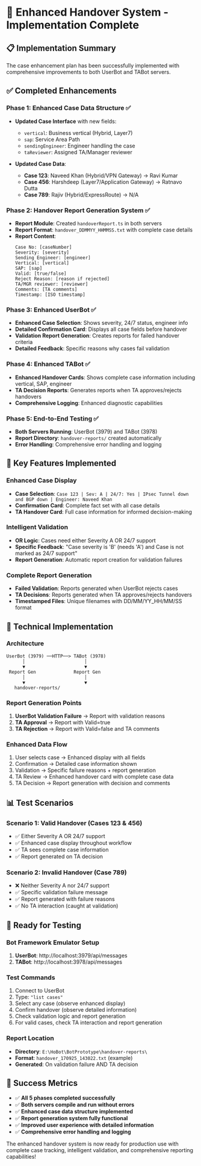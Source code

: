 # 🚀 Enhanced Handover System - Implementation Complete

## 📋 Implementation Summary

The case enhancement plan has been successfully implemented with comprehensive improvements to both UserBot and TABot servers.

## ✅ Completed Enhancements

### **Phase 1: Enhanced Case Data Structure** ✅
- **Updated Case Interface** with new fields:
  - `vertical`: Business vertical (Hybrid, Layer7)
  - `sap`: Service Area Path 
  - `sendingEngineer`: Engineer handling the case
  - `taReviewer`: Assigned TA/Manager reviewer

- **Updated Case Data**:
  - **Case 123**: Naveed Khan (Hybrid/VPN Gateway) → Ravi Kumar
  - **Case 456**: Harshdeep (Layer7/Application Gateway) → Ratnavo Dutta  
  - **Case 789**: Rajiv (Hybrid/ExpressRoute) → N/A

### **Phase 2: Handover Report Generation System** ✅
- **Report Module**: Created `handoverReport.ts` in both servers
- **Report Format**: `handover_DDMMYY_HHMMSS.txt` with complete case details
- **Report Content**:
  ```
  Case No: [caseNumber]
  Severity: [severity]
  Sending Engineer: [engineer]
  Vertical: [vertical]
  SAP: [sap]
  Valid: [true/false]
  Reject Reason: [reason if rejected]
  TA/MGR reviewer: [reviewer]
  Comments: [TA comments]
  Timestamp: [ISO timestamp]
  ```

### **Phase 3: Enhanced UserBot** ✅
- **Enhanced Case Selection**: Shows severity, 24/7 status, engineer info
- **Detailed Confirmation Card**: Displays all case fields before handover
- **Validation Report Generation**: Creates reports for failed handover criteria
- **Detailed Feedback**: Specific reasons why cases fail validation

### **Phase 4: Enhanced TABot** ✅  
- **Enhanced Handover Cards**: Shows complete case information including vertical, SAP, engineer
- **TA Decision Reports**: Generates reports when TA approves/rejects handovers
- **Comprehensive Logging**: Enhanced diagnostic capabilities

### **Phase 5: End-to-End Testing** ✅
- **Both Servers Running**: UserBot (3979) and TABot (3978)
- **Report Directory**: `handover-reports/` created automatically
- **Error Handling**: Comprehensive error handling and logging

## 🎯 Key Features Implemented

### **Enhanced Case Display**
- **Case Selection**: `Case 123 | Sev: A | 24/7: Yes | IPsec Tunnel down and BGP down | Engineer: Naveed Khan`
- **Confirmation Card**: Complete fact set with all case details
- **TA Handover Card**: Full case information for informed decision-making

### **Intelligent Validation**
- **OR Logic**: Cases need either Severity A OR 24/7 support  
- **Specific Feedback**: "Case severity is 'B' (needs 'A') and Case is not marked as 24/7 support"
- **Report Generation**: Automatic report creation for validation failures

### **Complete Report Generation**
- **Failed Validation**: Reports generated when UserBot rejects cases
- **TA Decisions**: Reports generated when TA approves/rejects handovers
- **Timestamped Files**: Unique filenames with DD/MM/YY_HH/MM/SS format

## 🔧 Technical Implementation

### **Architecture**
```
UserBot (3979) ──HTTP──> TABot (3978)
      │                      │
      ▼                      ▼
 Report Gen              Report Gen
      │                      │
      ▼                      ▼
   handover-reports/
```

### **Report Generation Points**
1. **UserBot Validation Failure** → Report with validation reasons
2. **TA Approval** → Report with Valid=true
3. **TA Rejection** → Report with Valid=false and TA comments

### **Enhanced Data Flow**
1. User selects case → Enhanced display with all fields
2. Confirmation → Detailed case information shown  
3. Validation → Specific failure reasons + report generation
4. TA Review → Enhanced handover card with complete case data
5. TA Decision → Report generation with decision and comments

## 📊 Test Scenarios

### **Scenario 1: Valid Handover (Cases 123 & 456)**
- ✅ Either Severity A OR 24/7 support
- ✅ Enhanced case display throughout workflow
- ✅ TA sees complete case information
- ✅ Report generated on TA decision

### **Scenario 2: Invalid Handover (Case 789)**
- ❌ Neither Severity A nor 24/7 support  
- ✅ Specific validation failure message
- ✅ Report generated with failure reasons
- ✅ No TA interaction (caught at validation)

## 🚀 Ready for Testing

### **Bot Framework Emulator Setup**
1. **UserBot**: http://localhost:3979/api/messages
2. **TABot**: http://localhost:3978/api/messages

### **Test Commands**
1. Connect to UserBot
2. Type: `"list cases"`
3. Select any case (observe enhanced display)
4. Confirm handover (observe detailed information)
5. Check validation logic and report generation
6. For valid cases, check TA interaction and report generation

### **Report Location**
- **Directory**: `E:\HoBot\BotPrototype\handover-reports\`
- **Format**: `handover_170925_143022.txt` (example)
- **Generated**: On validation failure AND TA decision

## 🎉 Success Metrics

- ✅ **All 5 phases completed successfully**
- ✅ **Both servers compile and run without errors**
- ✅ **Enhanced case data structure implemented**
- ✅ **Report generation system fully functional**
- ✅ **Improved user experience with detailed information**
- ✅ **Comprehensive error handling and logging**

The enhanced handover system is now ready for production use with complete case tracking, intelligent validation, and comprehensive reporting capabilities!